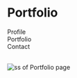 # Portfolio

Profile<br>
Portfolio<br>
Contact<br><br>

![ss of Portfolio page]("./assets/images/img.png")
